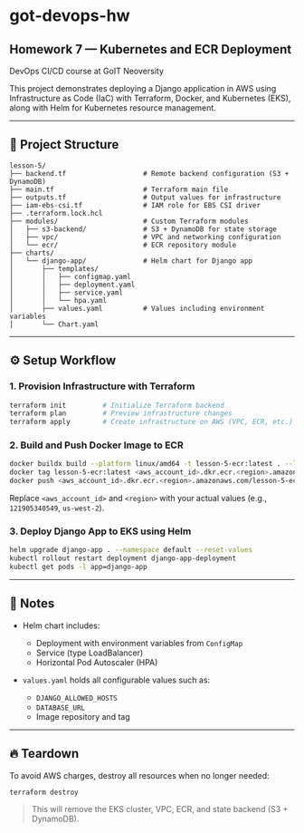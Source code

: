 # got-devops-hw

## Homework 7 — Kubernetes and ECR Deployment

DevOps CI/CD course at GoIT Neoversity

This project demonstrates deploying a Django application in AWS using Infrastructure as Code (IaC) with Terraform, Docker, and Kubernetes (EKS), along with Helm for Kubernetes resource management.

---

## 📁 Project Structure

```
lesson-5/
├── backend.tf                   # Remote backend configuration (S3 + DynamoDB)
├── main.tf                      # Terraform main file
├── outputs.tf                   # Output values for infrastructure
├── iam-ebs-csi.tf               # IAM role for EBS CSI driver
├── .terraform.lock.hcl
├── modules/                     # Custom Terraform modules
│   ├── s3-backend/              # S3 + DynamoDB for state storage
│   ├── vpc/                     # VPC and networking configuration
│   └── ecr/                     # ECR repository module
├── charts/
│   └── django-app/              # Helm chart for Django app
│       ├── templates/
│       │   ├── configmap.yaml
│       │   ├── deployment.yaml
│       │   ├── service.yaml
│       │   └── hpa.yaml
│       ├── values.yaml          # Values including environment variables
│       └── Chart.yaml
```

---

## ⚙️ Setup Workflow

### 1. Provision Infrastructure with Terraform

```bash
terraform init         # Initialize Terraform backend
terraform plan         # Preview infrastructure changes
terraform apply        # Create infrastructure on AWS (VPC, ECR, etc.)
```

### 2. Build and Push Docker Image to ECR

```bash
docker buildx build --platform linux/amd64 -t lesson-5-ecr:latest . --load
docker tag lesson-5-ecr:latest <aws_account_id>.dkr.ecr.<region>.amazonaws.com/lesson-5-ecr:latest
docker push <aws_account_id>.dkr.ecr.<region>.amazonaws.com/lesson-5-ecr:latest
```

Replace `<aws_account_id>` and `<region>` with your actual values (e.g., `121905340549`, `us-west-2`).

### 3. Deploy Django App to EKS using Helm

```bash
helm upgrade django-app . --namespace default --reset-values
kubectl rollout restart deployment django-app-deployment
kubectl get pods -l app=django-app
```

---

## 🧠 Notes

- Helm chart includes:

  - Deployment with environment variables from `ConfigMap`
  - Service (type LoadBalancer)
  - Horizontal Pod Autoscaler (HPA)

- `values.yaml` holds all configurable values such as:
  - `DJANGO_ALLOWED_HOSTS`
  - `DATABASE_URL`
  - Image repository and tag

---

## 🔥 Teardown

To avoid AWS charges, destroy all resources when no longer needed:

```bash
terraform destroy
```

> This will remove the EKS cluster, VPC, ECR, and state backend (S3 + DynamoDB).
